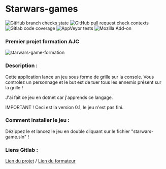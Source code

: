 # Starwars-games

![GitHub branch checks state](https://img.shields.io/github/checks-status/waritpark/formation-ajc-dotnet-20032023/main?style=flat-square)
![GitHub pull request check contexts](https://img.shields.io/github/status/contexts/pulls/waritpark/formation-ajc-dotnet-20032023/2?style=flat-square)
![Gitlab code coverage](https://img.shields.io/gitlab/pipeline-coverage/formation-ajc-dotnet-20032023?branch=main&style=flat-square)
![AppVeyor tests](https://img.shields.io/appveyor/tests/waritpark/formation-ajc-dotnet-20032023?style=flat-square)
![Mozilla Add-on](https://img.shields.io/amo/users/waritpark?style=flat-square)

### Premier projet formation AJC


![starwars-game-formation](https://user-images.githubusercontent.com/50142710/229389748-83edb8a5-eb5f-4479-9b5a-6afeafad0a92.jpg)



 ### Description : 

Cette application lance un jeu sous forme de grille sur la console. Vous controlez un personnage et le but est de tuer tous les ennemis présent sur la grille !

J'ai fait ce jeu en dotnet car j'apprends ce langage.



IMPORTANT !
Ceci est la version 0.1, le jeu n'est pas fini.



### Comment installer le jeu : 

Dézippez le et lancez le jeu en double cliquant sur le fichier "starwars-game.sln" !



### Liens Gitlab : 

<a href="https://gitlab.com/waritpark/formation-ajc-dotnet-20032023">Lien du projet</a>  /  <a href="https://gitlab.com/devtobecurious">Lien du formateur</a> 
